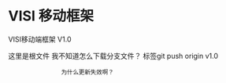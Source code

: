 # VISI 移动框架
VISI移动端框架 V1.0


这里是根文件 我不知道怎么下载分支文件？
标签git push origin v1.0         
                   
                                 
                   为什么更新失效啊？